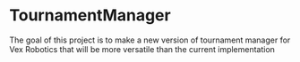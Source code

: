 # TournamentManager
The goal of this project is to make a new version of tournament manager for Vex Robotics that will be more versatile than the current implementation
